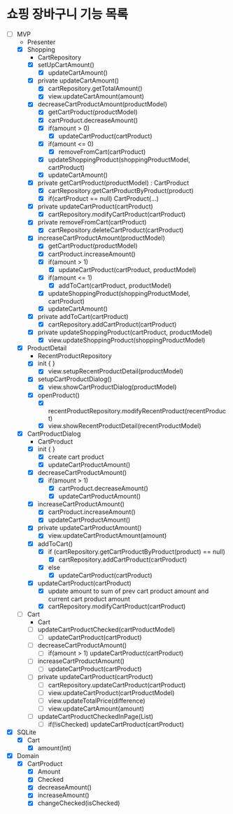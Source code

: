 # 쇼핑 장바구니 기능 목록

- [ ] MVP
    - Presenter
    - [x] Shopping
        - CartRepository
        - [x] setUpCartAmount()
            - [x] updateCartAmount()
        - [x] private updateCartAmount()
            - [x] cartRepository.getTotalAmount()
            - [x] view.updateCartAmount(amount)
        - [x] decreaseCartProductAmount(productModel)
            - [x] getCartProduct(productModel)
            - [x] cartProduct.decreaseAmount()
            - [x] if(amount > 0)
                - [x] updateCartProduct(cartProduct)
            - [x] if(amount <= 0)
                - [x] removeFromCart(cartProduct)
            - [x] updateShoppingProduct(shoppingProductModel, cartProduct)
            - [x] updateCartAmount()
        - [x] private getCartProduct(productModel) : CartProduct
            - [x] cartRepository.getCartProductByProduct(product)
            - [x] if(cartProduct == null) CartProduct(...)
        - [x] private updateCartProduct(cartProduct)
            - [x] cartRepository.modifyCartProduct(cartProduct)
        - [x] private removeFromCart(cartProduct)
            - [x] cartRepository.deleteCartProduct(cartProduct)
        - [x] increaseCartProductAmount(productModel)
            - [x] getCartProduct(productModel)
            - [x] cartProduct.increaseAmount()
            - [x] if(amount > 1)
                - [x] updateCartProduct(cartProduct, productModel)
            - [x] if(amount <= 1)
                - [x] addToCart(cartProduct, productModel)
            - [x] updateShoppingProduct(shoppingProductModel, cartProduct)
            - [x] updateCartAmount()
        - [x] private addToCart(cartProduct)
            - [x] cartRepository.addCartProduct(cartProduct)
        - [x] private updateShoppingProduct(cartProduct, productModel)
            - [x] view.updateShoppingProduct(shoppingProductModel)
    - [x] ProductDetail
        - RecentProductRepository 
        - [x] init { }
            - [x] view.setupRecentProductDetail(productModel)
        - [x] setupCartProductDialog()
            - [x] view.showCartProductDialog(productModel)
        - [x] openProduct()
            - [x] recentProductRepository.modifyRecentProduct(recentProduct)
            - [x] view.showRecentProductDetail(recentProductModel)
    - [x] CartProductDialog
        - CartProduct
        - [x] init { }
            - [x] create cart product
            - [x] updateCartProductAmount()
        - [x] decreaseCartProductAmount()
            - [x] if(amount > 1)
                - [x] cartProduct.decreaseAmount()
                - [x] updateCartProductAmount()
        - [x] increaseCartProductAmount()
            - [x] cartProduct.increaseAmount()
            - [x] updateCartProductAmount()
        - [x] private updateCartProductAmount()
            - [x] view.updateCartProductAmount(amount)
        - [x] addToCart()
            - [x] if (cartRepository.getCartProductByProduct(product) == null)
                - [x] cartRepository.addCartProduct(cartProduct)
            - [x] else
                - [x] updateCartProduct(cartProduct)
        - [x] updateCartProduct(cartProduct)
            - [x] update amount to sum of prev cart product amount and current cart product
              amount
            - [x] cartRepository.modifyCartProduct(cartProduct)
    - [ ] Cart
        - Cart
        - [ ] updateCartProductChecked(cartProductModel)
            - [ ] updateCartProduct(cartProduct)
        - [ ] decreaseCartProductAmount()
            - [ ] if(amount > 1) updateCartProduct(cartProduct)
        - [ ] increaseCartProductAmount()
            - [ ] updateCartProduct(cartProduct)
        - [ ] private updateCartProduct(cartProduct)
            - [ ] cartRepository.updateCartProduct(cartProduct)
            - [ ] view.updateCartProduct(cartProductModel)
            - [ ] view.updateTotalPrice(difference)
            - [ ] view.updateCartAmount(amount)
        - [ ] updateCartProductCheckedInPage(List<CartProductModel>)
            - [ ] if(!isChecked) updateCartProduct(cartProduct)
- [x] SQLite
    - [x] Cart
        - [x] amount(Int)
- [x] Domain
    - [x] CartProduct
        - [x] Amount
        - [x] Checked
        - [x] decreaseAmount()
        - [x] increaseAmount()
        - [x] changeChecked(isChecked)
